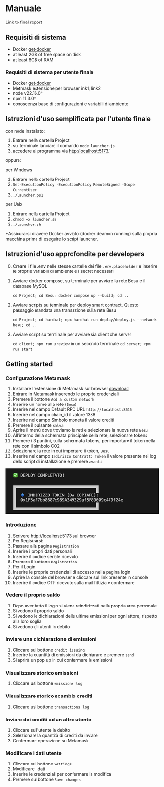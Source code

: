 # Manuale

[Link to final report](https://www.overleaf.com/read/mdhwjpjjhsgc#758340)


## Requisiti di sistema
- Docker [get-docker](https://docs.docker.com/get-docker)
- at least 2GB of free space on disk
- at least 8GB of RAM

### Requisiti di sistema per utente finale
- Docker [get-docker](https://docs.docker.com/get-docker)
- Metmask estensione per browser [ink1](), [link2]()
- node v22.16.0^
- npm 11.3.0^
- conoscenza base di configurazioni e variabili di ambiente

## Istruzioni d'uso semplificate per l'utente finale
con node installato:

1. Entrare nella cartella Project
2. sul terminale lanciare il comando `node launcher.js`
3. accedere al programma via [http:/localhost:5173/](http:/localhost:5173/)

oppure:

per Windows
1. Entrare nella cartella Project
2. `Set-ExecutionPolicy -ExecutionPolicy RemoteSigned -Scope CurrentUser`
3. `./launcher.ps1` 

per Unix
1. Entrare nella cartella Project
2. `chmod +x launcher.sh`
3. `./launcher.sh`

*Assicurarsi di avere Docker avviato (docker deamon running) sulla propria macchina prima di eseguire lo script launcher.

## Istruzioni d'uso approfondite per developers
0. Creare i file .env nelle stesse cartelle dei file `.env.placeholder` e inserire le proprie variabili di ambiente e i secret necessari

1. Avviare docker compose, su terminale per avviare la rete Besu e il database MySQL

     `cd Project; cd Besu; docker compose up --build; cd ..`

2. Avviare scripts su terminale per deploy smart contract. Questo passaggio mandata una transazione sulla rete Besu

    `cd Project; cd hardhat; npx hardhat run deploy/deploy.js --network besu; cd ..`

3. Avviare script su terminale per avviare sia client che server

   `cd client; npm run preview`
   in un secondo terminale
   `cd server; npm run start`


## Getting started
### Configurazione Metamask
1. Installare l'estensione di Metamask sul browser [download](https://metamask.io/download)
2. Entrare in Metamask inserendo le proprie credenziali
3. Premere il bottone `Add a custom network`
4. Inserire un nome alla rete (`Besu`)
5. Inserire nel campo Default RPC URL `http://localhost:8545`
6. Inserire nel campo chain_id il valore 1338
7. Inserire nel campo Simbolo moneta il valore crediti
8. Premere il pulsante `salva`
9. Aprire il menù dove troviamo le reti e selezionare la nuova rete `Besu`
10. All'interno della schermata principale della rete, selezionare tokens
11. Premere i 3 puntini, sulla schermata tokens, per importare il token nella rete con il simbolo CO2
12. Selezionare la rete in cui importare il token, `Besu`
13. Inserire nel campo `Indirizzo Contratto Token` il valore presente nei log dello script di installazione e premere `avanti`

<img src="token.png" alt="Esempio di token" width="600px">

### Introduzione

1. Scrivere http://localhost:5173 sul browser
2. Per Registrarsi:
3. Passare alla pagina `Registration`
4. Inserire i propri dati personali
5. Inserire il codice seriale ricevuto
6. Premere il bottone `Registration`
7. Per il Login:
8. Inserire le proprie credenziali di accesso nella pagina login
9. Aprire la console del browser e cliccare sul link presente in console
10. Inserire il codice OTP ricevuto sulla mail fittizia e confermare

### Vedere il proprio saldo
1. Dopo aver fatto il login si viene reindirizzati nella propria area personale.
2. Si vedono il proprio saldo
3. Si vedono le dichiarazioni delle ultime emissioni per ogni attore, rispetto alla loro soglia
4. Si vedono gli utenti in debito

### Inviare una dichiarazione di emissioni
1. Cliccare sul bottone `credit issuing`
2. Inserire la quantità di emissioni da dichiarare e premere `send`
3. Si aprirà un pop up in cui confermare le emissioni

### Visualizzare storico emissioni
1. Cliccare usl bottone `emissions log`

### Visualizzare storico scambio crediti
1. Cliccare usl bottone `transactions log`

### Inviare dei crediti ad un altro utente
1. Cliccare sull'utente in debito
2. Selezionare la quantità di crediti da inviare 
3. Confermare operazione su Metamask

### Modificare i dati utente
1. Cliccare sul bottone `Settings`
2. Modificare i dati
3. Inserire le credenziali per confermare la modifica
4. Premere sul bottone `Save changes`

